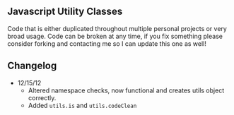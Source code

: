 ## Javascript Utility Classes

  Code that is either duplicated throughout multiple personal projects or very broad usage. Code can be broken at any time, if you fix something please consider forking and contacting me so I can update this one as well!
  
  
## Changelog

  - 12/15/12
    - Altered namespace checks, now functional and creates utils object correctly.
    - Added `utils.is` and `utils.codeClean`
